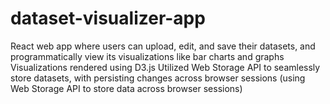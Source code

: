 # dataset-visualizer-app
React web app where users can upload, edit, and save their datasets, and programmatically view its visualizations like bar charts and graphs
Visualizations rendered using D3.js
Utilized Web Storage API to seamlessly store datasets, with persisting changes across browser sessions (using Web Storage API to store data across browser sessions)
